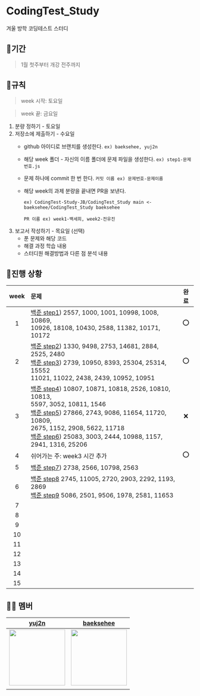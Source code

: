 # CodingTest_Study
겨울 방학 코딩테스트 스터디 

## 📍기간
> 1월 첫주부터 개강 전주까지

## 📍규칙
> week 시작: 토요일

> week 끝: 금요일

1. 분량 정하기 - 토요일
2. 저장소에 제출하기 - 수요일
   - github 아이디로 브랜치를 생성한다. `ex) baeksehee, yuj2n`
   - 해당 week 폴더 - 자신의 이름 폴더에 문제 파일을 생성한다. `ex) step1-문제번호.js`
   - 문제 하나에 commit 한 번 한다. `커밋 이름 ex) 문제번호-문제이름`
   - 해당 week의 과제 분량을 끝내면 PR을 보낸다.
     
     `ex) CodingTest-Study-JB/CodingTest_Study main <- baeksehee/CodingTest_Study baeksehee`
     
     `PR 이름 ex) week1-백세희, week2-전유진`
3. 보고서 작성하기 - 목요일 (선택)
    - 푼 문제와 해당 코드
    - 해결 과정 학습 내용
    - 스터디원 해결방법과 다른 점 분석 내용

## 📍진행 상황
| week | 문제 | 완료 |
| :--: | :-- | :--: |
|1     |[백준 step1]( https://www.acmicpc.net/step/1 )) 2557, 1000, 1001, 10998, 1008, 10869, </br>10926, 18108, 10430, 2588, 11382, 10171, 10172  |  ⭕    |
|2     |[백준 step2](https://www.acmicpc.net/step/4)) 1330, 9498, 2753, 14681, 2884, 2525, 2480</br>[백준 step3](https://www.acmicpc.net/step/3)) 2739, 10950, 8393, 25304, 25314, 15552 </br>11021, 11022, 2438, 2439, 10952, 10951|   ⭕    |  
|3     |[백준 step4](https://www.acmicpc.net/step/6)) 10807, 10871, 10818, 2526, 10810, 10813, </br>5597, 3052, 10811, 1546 </br>[백준 step5](https://www.acmicpc.net/step/7)) 27866, 2743, 9086, 11654, 11720, 10809, </br>2675, 1152, 2908, 5622, 11718 </br>[백준 step6](https://www.acmicpc.net/step/52)) 25083, 3003, 2444, 10988, 1157, 2941, 1316, 25206    | ❌     |
|4     |  쉬어가는 주: week3 시간 추가    |   ⭕   |
|5     | [백준 step7](https://www.acmicpc.net/step/2)) 2738, 2566, 10798, 2563 |      |
|6     | [백준 step8](https://www.acmicpc.net/step/8) 2745, 11005, 2720, 2903, 2292, 1193, 2869 </br>[백준 step9](https://www.acmicpc.net/step/10) 5086, 2501, 9506, 1978, 2581, 11653   |      |
|7     |      |      |
|8     |      |      |
|9     |      |      |
|10    |      |      |
|11    |      |      |
|12    |      |      |
|13    |      |      |
|14    |      |      |
|15    |      |      |
## 👋🏻 멤버
|                              [yuj2n](https://github.com/yuj2n)                               |                            [baeksehee](https://github.com/baeksehee)                            |
| :-----------------------------------------------------------------------------------------------: | :---------------------------------------------------------------------------------------------: |
| <img src = "https://avatars.githubusercontent.com/u/101913688?v=4" witdh = 150px height = 150px/> | <img src ="https://avatars.githubusercontent.com/u/107687216?v=4" width =150px height = 150px/> |
|                                                                                                   |                                                                                                 |
